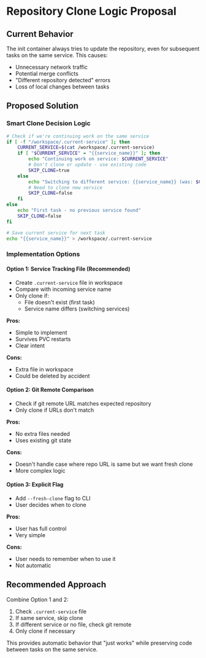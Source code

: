 # Repository Clone Logic Proposal

## Current Behavior
The init container always tries to update the repository, even for subsequent tasks on the same service. This causes:
- Unnecessary network traffic
- Potential merge conflicts
- "Different repository detected" errors
- Loss of local changes between tasks

## Proposed Solution

### Smart Clone Decision Logic

```bash
# Check if we're continuing work on the same service
if [ -f "/workspace/.current-service" ]; then
    CURRENT_SERVICE=$(cat /workspace/.current-service)
    if [ "$CURRENT_SERVICE" = "{{service_name}}" ]; then
        echo "Continuing work on service: $CURRENT_SERVICE"
        # Don't clone or update - use existing code
        SKIP_CLONE=true
    else
        echo "Switching to different service: {{service_name}} (was: $CURRENT_SERVICE)"
        # Need to clone new service
        SKIP_CLONE=false
    fi
else
    echo "First task - no previous service found"
    SKIP_CLONE=false
fi

# Save current service for next task
echo "{{service_name}}" > /workspace/.current-service
```

### Implementation Options

#### Option 1: Service Tracking File (Recommended)
- Create `.current-service` file in workspace
- Compare with incoming service name
- Only clone if:
  - File doesn't exist (first task)
  - Service name differs (switching services)

**Pros:**
- Simple to implement
- Survives PVC restarts
- Clear intent

**Cons:**
- Extra file in workspace
- Could be deleted by accident

#### Option 2: Git Remote Comparison
- Check if git remote URL matches expected repository
- Only clone if URLs don't match

**Pros:**
- No extra files needed
- Uses existing git state

**Cons:**
- Doesn't handle case where repo URL is same but we want fresh clone
- More complex logic

#### Option 3: Explicit Flag
- Add `--fresh-clone` flag to CLI
- User decides when to clone

**Pros:**
- User has full control
- Very simple

**Cons:**
- User needs to remember when to use it
- Not automatic

## Recommended Approach

Combine Option 1 and 2:
1. Check `.current-service` file
2. If same service, skip clone
3. If different service or no file, check git remote
4. Only clone if necessary

This provides automatic behavior that "just works" while preserving code between tasks on the same service.